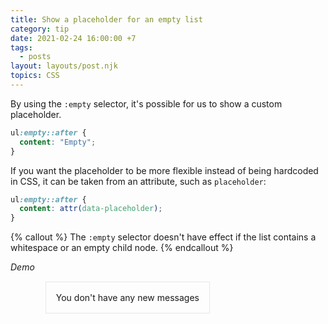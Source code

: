 ```yaml
---
title: Show a placeholder for an empty list
category: tip
date: 2021-02-24 16:00:00 +7
tags:
  - posts
layout: layouts/post.njk
topics: CSS
---
```


By using the `:empty` selector, it's possible for us to show a custom placeholder.

```css
ul:empty::after {
  content: "Empty";
}
```

If you want the placeholder to be more flexible instead of being hardcoded in CSS, it can be taken from an attribute, such as `placeholder`:

```css
ul:empty::after {
  content: attr(data-placeholder);
}
```

{% callout %}
The `:empty` selector doesn't have effect if the list contains a whitespace or an empty child node.
{% endcallout %}

_Demo_

<style>
.demo__list {
margin: 2rem;
}
.demo__list:empty::after {
    border: 1px solid #E5E7EB;
    content: attr(data-placeholder);
    padding: 1rem;
}
</style>

<ul class="demo__list" data-placeholder="You don't have any new messages"></ul>